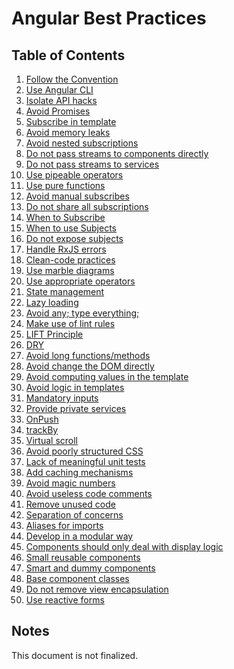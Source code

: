# Angular Best Practices

## Table of Contents

1. [Follow the Convention]()
2. [Use Angular CLI]()
3. [Isolate API hacks]()
4. [Avoid Promises]()
5. [Subscribe in template]()
6. [Avoid memory leaks]()
7. [Avoid nested subscriptions]()
8. [Do not pass streams to components directly]()
9. [Do not pass streams to services]()
10. [Use pipeable operators]()
11. [Use pure functions]()
12. [Avoid manual subscribes]()
13. [Do not share all subscriptions]()
14. [When to Subscribe]()
15. [When to use Subjects]()
16. [Do not expose subjects]()
17. [Handle RxJS errors]()
18. [Clean-code practices]()
19. [Use marble diagrams]()
20. [Use appropriate operators]()
21. [State management]()
22. [Lazy loading]()
23. [Avoid any; type everything;]()
24. [Make use of lint rules]()
25. [LIFT Principle]()
26. [DRY]()
27. [Avoid long functions/methods]()
28. [Avoid change the DOM directly]()
29. [Avoid computing values in the template]()
30. [Avoid logic in templates]()
31. [Mandatory inputs]()
32. [Provide private services]()
33. [OnPush]()
34. [trackBy]()
35. [Virtual scroll]()
36. [Avoid poorly structured CSS]()
37. [Lack of meaningful unit tests]()
38. [Add caching mechanisms]()
39. [Avoid magic numbers]()
40. [Avoid useless code comments]()
41. [Remove unused code]()
42. [Separation of concerns]()
43. [Aliases for imports]()
44. [Develop in a modular way]()
45. [Components should only deal with display logic]()
46. [Small reusable components]()
47. [Smart and dummy components]()
48. [Base component classes]()
49. [Do not remove view encapsulation]()
50. [Use reactive forms]()

## Notes

This document is not finalized.
